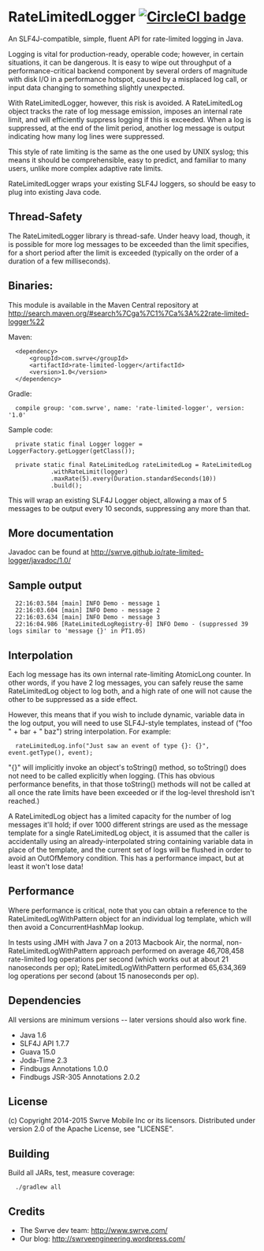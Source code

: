 RateLimitedLogger [![CircleCI badge](https://circleci.com/gh/Swrve/rate-limited-logger.svg?style=svg&circle-token=a2d7a24d30021fc04658b58c24c1758e891e66fc)](https://circleci.com/gh/Swrve/rate-limited-logger)
========

An SLF4J-compatible, simple, fluent API for rate-limited logging in Java.

Logging is vital for production-ready, operable code; however, in certain
situations, it can be dangerous.  It is easy to wipe out throughput of a
performance-critical backend component by several orders of magnitude with disk
I/O in a performance hotspot, caused by a misplaced log call, or input data
changing to something slightly unexpected.

With RateLimitedLogger, however, this risk is avoided.  A RateLimitedLog object
tracks the rate of log message emission, imposes an internal rate limit, and
will efficiently suppress logging if this is exceeded.  When a log is
suppressed, at the end of the limit period, another log message is output
indicating how many log lines were suppressed.

This style of rate limiting is the same as the one used by UNIX syslog; this
means it should be comprehensible, easy to predict, and familiar to many users,
unlike more complex adaptive rate limits.

RateLimitedLogger wraps your existing SLF4J loggers, so should be easy to plug
into existing Java code.


## Thread-Safety

The RateLimitedLogger library is thread-safe.  Under heavy load, though, it is
possible for more log messages to be exceeded than the limit specifies, for a
short period after the limit is exceeded (typically on the order of a duration
of a few milliseconds).


## Binaries:

This module is available in the Maven Central repository at
http://search.maven.org/#search%7Cga%7C1%7Ca%3A%22rate-limited-logger%22

Maven:

```
  <dependency>
      <groupId>com.swrve</groupId>
      <artifactId>rate-limited-logger</artifactId>
      <version>1.0</version>
  </dependency>
```

Gradle:

```
  compile group: 'com.swrve', name: 'rate-limited-logger', version: '1.0'
```

Sample code:

```
  private static final Logger logger = LoggerFactory.getLogger(getClass());

  private static final RateLimitedLog rateLimitedLog = RateLimitedLog
            .withRateLimit(logger)
            .maxRate(5).every(Duration.standardSeconds(10))
            .build();
```

This will wrap an existing SLF4J Logger object, allowing a max of 5 messages
to be output every 10 seconds, suppressing any more than that.


## More documentation

Javadoc can be found at http://swrve.github.io/rate-limited-logger/javadoc/1.0/


## Sample output

```
  22:16:03.584 [main] INFO Demo - message 1
  22:16:03.604 [main] INFO Demo - message 2
  22:16:03.634 [main] INFO Demo - message 3
  22:16:04.986 [RateLimitedLogRegistry-0] INFO Demo - (suppressed 39 logs similar to 'message {}' in PT1.0S)
```

## Interpolation

Each log message has its own internal rate-limiting AtomicLong counter.  In
other words, if you have 2 log messages, you can safely reuse the same
RateLimitedLog object to log both, and a high rate of one will not cause the
other to be suppressed as a side effect.

However, this means that if you wish to include dynamic, variable data in the
log output, you will need to use SLF4J-style templates, instead of ("foo " +
bar + " baz") string interpolation. For example:

```
  rateLimitedLog.info("Just saw an event of type {}: {}", event.getType(), event);
```

"{}" will implicitly invoke an object's toString() method, so toString() does
not need to be called explicitly when logging.  (This has obvious performance
benefits, in that those toString() methods will not be called at all once the
rate limits have been exceeded or if the log-level threshold isn't reached.)

A RateLimitedLog object has a limited capacity for the number of log messages
it'll hold; if over 1000 different strings are used as the message template for
a single RateLimitedLog object, it is assumed that the caller is accidentally
using an already-interpolated string containing variable data in place of the
template, and the current set of logs will be flushed in order to avoid an
OutOfMemory condition.  This has a performance impact, but at least it won't
lose data!


## Performance

Where performance is critical, note that you can obtain a reference to the
RateLimitedLogWithPattern object for an individual log template, which will
then avoid a ConcurrentHashMap lookup.

In tests using JMH with Java 7 on a 2013 Macbook Air, the normal,
non-RateLimitedLogWithPattern approach performed on average 46,708,458
rate-limited log operations per second (which works out at about 21
nanoseconds per op); RateLimitedLogWithPattern performed 65,634,369 log
operations per second (about 15 nanoseconds per op).


## Dependencies

All versions are minimum versions -- later versions should also work fine.

- Java 1.6
- SLF4J API 1.7.7
- Guava 15.0
- Joda-Time 2.3
- Findbugs Annotations 1.0.0
- Findbugs JSR-305 Annotations 2.0.2


## License

(c) Copyright 2014-2015 Swrve Mobile Inc or its licensors.
Distributed under version 2.0 of the Apache License, see "LICENSE".


## Building

Build all JARs, test, measure coverage:

```
  ./gradlew all
```


## Credits

- The Swrve dev team: http://www.swrve.com/
- Our blog: http://swrveengineering.wordpress.com/

